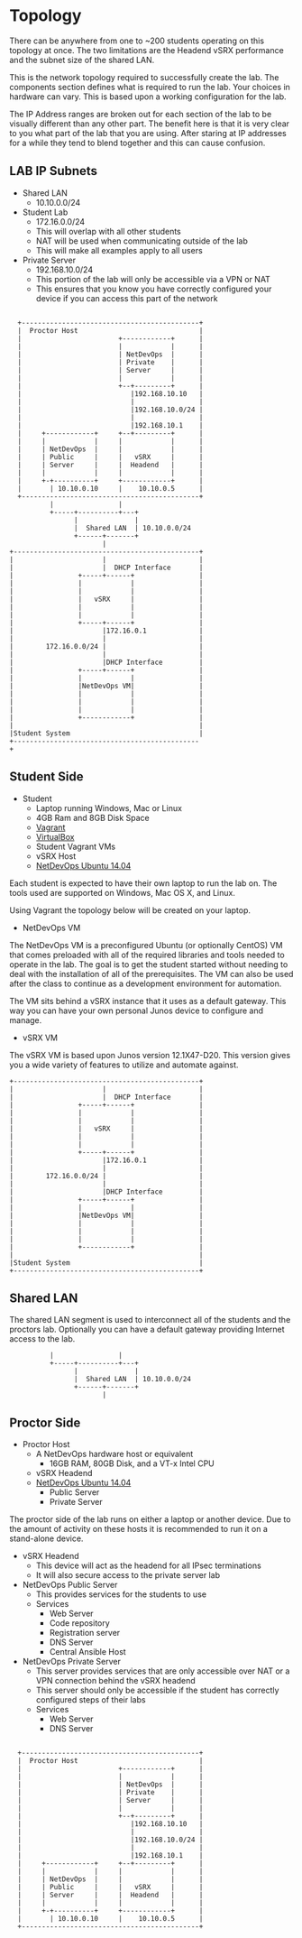 Topology
========

There can be anywhere from one to ~200 students operating on this topology at once. The two limitations are the Headend vSRX performance and the subnet size of the shared LAN.

This is the network topology required to successfully create the lab. The components section defines what is required to run the lab. Your choices in hardware can vary. This is based upon a working configuration for the lab.

The IP Address ranges are broken out for each section of the lab to be visually different than any other part. The benefit here is that it is very clear to you what part of the lab that you are using. After staring at IP addresses for a while they tend to blend together and this can cause confusion.

LAB IP Subnets
--------------

-	Shared LAN
	-	10.10.0.0/24
-	Student Lab
	-	172.16.0.0/24
	-	This will overlap with all other students
	-	NAT will be used when communicating outside of the lab
	-	This will make all examples apply to all users
-	Private Server
	-	192.168.10.0/24
	-	This portion of the lab will only be accessible via a VPN or NAT
	-	This ensures that you know you have correctly configured your device if you can access this part of the network

```

  +--------------------------------------------+
  |  Proctor Host                              |            
  |                        +------------+      |            
  |                        |            |      |            
  |                        | NetDevOps  |      |            
  |                        | Private    |      |            
  |                        | Server     |      |            
  |                        |            |      |            
  |                        +--+---------+      |            
  |                           |192.168.10.10   |            
  |                           |                |            
  |                           |192.168.10.0/24 |            
  |                           |                |            
  |                           |192.168.10.1    |            
  |     +------------+     +--+---------+      |            
  |     |            |     |            |      |            
  |     | NetDevOps  |     |            |      |            
  |     | Public     |     |   vSRX     |      |            
  |     | Server     |     |  Headend   |      |            
  |     |            |     |            |      |            
  |     +-+----------+     +------------+      |            
  |       | 10.10.0.10     |    10.10.0.5      |            
  +--------------------------------------------+            
          |                |                                
          +-----+----------+---+                            
                |              |                            
                |  Shared LAN  | 10.10.0.0/24               
                +------+-------+                            
                       |                                    
+----------------------------------------------+            
|                      |                       |            
|                      |  DHCP Interface       |            
|                +-----+------+                |            
|                |            |                |            
|                |            |                |            
|                |   vSRX     |                |            
|                |            |                |            
|                |            |                |            
|                +-----+------+                |            
|                      |172.16.0.1             |            
|                      |                       |            
|        172.16.0.0/24 |                       |            
|                      |                       |            
|                      |DHCP Interface         |            
|                +-----+------+                |            
|                |            |                |            
|                |NetDevOps VM|                |            
|                |            |                |            
|                |            |                |            
|                |            |                |            
|                +------------+                |            
|                                              |            
|Student System                                |            
+----------------------------------------------+                                                                    
```

Student Side
------------

-	Student
	-	Laptop running Windows, Mac or Linux
	-	4GB Ram and 8GB Disk Space
	-	[Vagrant](http://www.vagrantup.com/downloads.html)
	-	[VirtualBox](https://www.virtualbox.org/wiki/Downloads)
	-	Student Vagrant VMs
	-	vSRX Host
	-	[NetDevOps Ubuntu 14.04](https://atlas.hashicorp.com/juniper/boxes/netdevops-ubuntu1404)

Each student is expected to have their own laptop to run the lab on. The tools used are supported on Windows, Mac OS X, and Linux.

Using Vagrant the topology below will be created on your laptop.

-	NetDevOps VM

The NetDevOps VM is a preconfigured Ubuntu (or optionally CentOS) VM that comes preloaded with all of the required libraries and tools needed to operate in the lab. The goal is to get the student started without needing to deal with the installation of all of the prerequisites. The VM can also be used after the class to continue as a development environment for automation.

The VM sits behind a vSRX instance that it uses as a default gateway. This way you can have your own personal Junos device to configure and manage.

-	vSRX VM

The vSRX VM is based upon Junos version 12.1X47-D20. This version gives you a wide variety of features to utilize and automate against.

```
+----------------------------------------------+            
|                      |                       |            
|                      |  DHCP Interface       |            
|                +-----+------+                |            
|                |            |                |            
|                |            |                |            
|                |   vSRX     |                |            
|                |            |                |            
|                |            |                |            
|                +-----+------+                |            
|                      |172.16.0.1             |            
|                      |                       |            
|        172.16.0.0/24 |                       |            
|                      |                       |            
|                      |DHCP Interface         |            
|                +-----+------+                |            
|                |            |                |            
|                |NetDevOps VM|                |            
|                |            |                |            
|                |            |                |            
|                |            |                |            
|                +------------+                |            
|                                              |            
|Student System                                |            
+----------------------------------------------+   
```

Shared LAN
----------

The shared LAN segment is used to interconnect all of the students and the proctors lab. Optionally you can have a default gateway providing Internet access to the lab.

```
          |                |                      
          +-----+----------+---+                            
                |              |                            
                |  Shared LAN  | 10.10.0.0/24               
                +------+-------+                            
                       |                       
```

Proctor Side
------------

-	Proctor Host
	-	A NetDevOps hardware host or equivalent
		-	16GB RAM, 80GB Disk, and a VT-x Intel CPU
	-	vSRX Headend
	-	[NetDevOps Ubuntu 14.04](https://atlas.hashicorp.com/juniper/boxes/netdevops-ubuntu1404)
		-	Public Server
		-	Private Server

The proctor side of the lab runs on either a laptop or another device. Due to the amount of activity on these hosts it is recommended to run it on a stand-alone device.

-	vSRX Headend
	-	This device will act as the headend for all IPsec terminations
	-	It will also secure access to the private server lab
-	NetDevOps Public Server
	-	This provides services for the students to use
	-	Services
		-	Web Server
		-	Code repository
		-	Registration server
		-	DNS Server
		-	Central Ansible Host
-	NetDevOps Private Server
	-	This server provides services that are only accessible over NAT or a VPN connection behind the vSRX headend
	-	This server should only be accessible if the student has correctly configured steps of their labs
	-	Services
		-	Web Server
		-	DNS Server

```

  +--------------------------------------------+
  |  Proctor Host                              |            
  |                        +------------+      |            
  |                        |            |      |            
  |                        | NetDevOps  |      |            
  |                        | Private    |      |            
  |                        | Server     |      |            
  |                        |            |      |            
  |                        +--+---------+      |            
  |                           |192.168.10.10   |            
  |                           |                |            
  |                           |192.168.10.0/24 |            
  |                           |                |            
  |                           |192.168.10.1    |            
  |     +------------+     +--+---------+      |            
  |     |            |     |            |      |            
  |     | NetDevOps  |     |            |      |            
  |     | Public     |     |   vSRX     |      |            
  |     | Server     |     |  Headend   |      |            
  |     |            |     |            |      |            
  |     +-+----------+     +------------+      |            
  |       | 10.10.0.10     |    10.10.0.5      |            
  +--------------------------------------------+  
```
